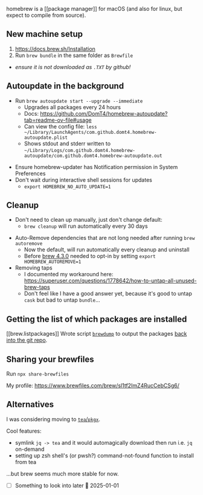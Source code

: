 homebrew is a [[package manager]] for macOS (and also for linux, but expect to compile from source).
## New machine setup
1. https://docs.brew.sh/Installation
2. Run `brew bundle` in the same folder as `Brewfile`
  - *ensure it is not downloaded as `.TXT` by github!*

## Autoupdate in the background

- Run `brew autoupdate start --upgrade --immediate`
  * Upgrades all packages every 24 hours
  * Docs: https://github.com/DomT4/homebrew-autoupdate?tab=readme-ov-file#usage
  * Can view the config file: `less ~/Library/LaunchAgents/com.github.domt4.homebrew-autoupdate.plist`
  * Shows stdout and stderr written to `~/Library/Logs/com.github.domt4.homebrew-autoupdate/com.github.domt4.homebrew-autoupdate.out`
* Ensure homebrew-updater has Notification permission in System Preferences
* Don't wait during interactive shell sessions for updates
  * `export HOMEBREW_NO_AUTO_UPDATE=1`

## Cleanup
- Don't need to clean up manually, just don't change default:
  * `brew cleanup` will run automatically every 30 days
* Auto-Remove dependencies that are not long needed after running `brew autoremove`
  * Now the default, will run automatically every cleanup and uninstall
  * Before [brew 4.3.0](https://github.com/Homebrew/brew/releases/tag/4.3.0) needed to opt-in by setting `export HOMEBREW_AUTOREMOVE=1`
* Removing taps
  * I documented my workaround here: https://superuser.com/questions/1778642/how-to-untap-all-unused-brew-taps
  * Don't feel like I have a good answer yet, because it's good to untap `cask` but bad to untap `bundle`...

## Getting the list of which packages are installed
[[brew.listpackages]]
Wrote script [`brewdump`](../brewdump.ps1) to output the packages [back into the git repo](Brewfile).
## Sharing your brewfiles

Run `npx share-brewfiles`

My profile: https://www.brewfiles.com/brew/sl1tf2ImZ4RucCebCSg6/

## Alternatives
I was considering moving to [`tea`/`pkgx`](tea.md).

Cool features:

- symlink `jq -> tea` and it would automagically download then run i.e. `jq` on-demand
- setting up zsh shell's (or pwsh?) command-not-found function to install from tea

...but brew seems much more stable for now.
- [ ] Something to look into later 🛫 2025-01-01
